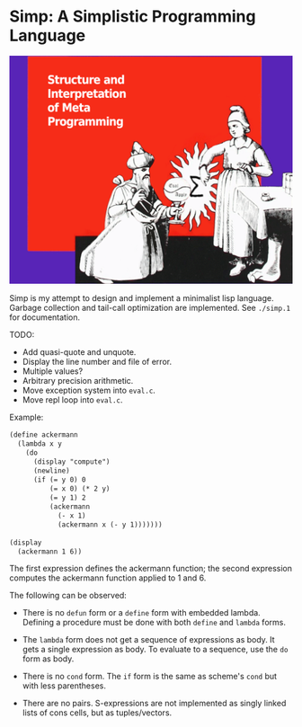 # Simp: A Simplistic Programming Language

![A wizard kneeling in front of a down pointing witch](./simp.png)

Simp is my attempt to design and implement a minimalist lisp language.
Garbage collection and tail-call optimization are implemented.
See `./simp.1` for documentation.

TODO:
* Add quasi-quote and unquote.
* Display the line number and file of error.
* Multiple values?
* Arbitrary precision arithmetic.
* Move exception system into `eval.c`.
* Move repl loop into `eval.c`.

Example:

```
(define ackermann
  (lambda x y
    (do
      (display "compute")
      (newline)
      (if (= y 0) 0
          (= x 0) (* 2 y)
          (= y 1) 2
          (ackermann
            (- x 1)
            (ackermann x (- y 1)))))))

(display
  (ackermann 1 6))
```

The first expression defines the ackermann function; the second
expression computes the ackermann function applied to 1 and 6.

The following can be observed:

* There is no `defun` form or a `define` form with embedded lambda.
  Defining a procedure must be done with both `define` and `lambda`
  forms.

* The `lambda` form does not get a sequence of expressions as body.  It
  gets a single expression as body.  To evaluate to a sequence, use the
  `do` form as body.

* There is no `cond` form. The `if` form is the same as scheme's `cond`
  but with less parentheses.

* There are no pairs.  S-expressions are not implemented as singly
  linked lists of cons cells, but as tuples/vectors.
